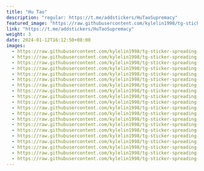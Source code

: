 ```yaml
---
title: "Hu Tao"
description: "regular: https://t.me/addstickers/HuTaoSupremacy"
featured_image: "https://raw.githubusercontent.com/kylelin1998/tg-sticker-spreading-worldwide-images/main/img/e899158d-6ca4-44cf-9575-7c44f7f51e13.jpg"
link: "https://t.me/addstickers/HuTaoSupremacy"
weight: 3
date: 2024-01-12T16:12:50+08:00
images:
  - https://raw.githubusercontent.com/kylelin1998/tg-sticker-spreading-worldwide-images/main/img/e899158d-6ca4-44cf-9575-7c44f7f51e13.jpg
  - https://raw.githubusercontent.com/kylelin1998/tg-sticker-spreading-worldwide-images/main/img/83b6bdd6-10e1-4324-be77-6ee15782c032.jpg
  - https://raw.githubusercontent.com/kylelin1998/tg-sticker-spreading-worldwide-images/main/img/e2a589ff-5f69-4154-8619-0d6110d62403.jpg
  - https://raw.githubusercontent.com/kylelin1998/tg-sticker-spreading-worldwide-images/main/img/d03b29a8-e220-4b09-a089-fec17a550b63.jpg
  - https://raw.githubusercontent.com/kylelin1998/tg-sticker-spreading-worldwide-images/main/img/d6c4c349-cd85-4ff6-835b-1d1e968d05c2.jpg
  - https://raw.githubusercontent.com/kylelin1998/tg-sticker-spreading-worldwide-images/main/img/69d03276-eb95-4da7-b393-5684bdf3a26c.jpg
  - https://raw.githubusercontent.com/kylelin1998/tg-sticker-spreading-worldwide-images/main/img/bab6c162-b3e4-442b-a6bb-2f48cd010873.jpg
  - https://raw.githubusercontent.com/kylelin1998/tg-sticker-spreading-worldwide-images/main/img/7f54e5e8-cd60-4177-afd5-46f15b0f392c.jpg
  - https://raw.githubusercontent.com/kylelin1998/tg-sticker-spreading-worldwide-images/main/img/f1df5e65-eeba-4d90-86eb-6259a27b5409.jpg
  - https://raw.githubusercontent.com/kylelin1998/tg-sticker-spreading-worldwide-images/main/img/3083f61d-e756-4fde-8a6a-20e2daef02f2.jpg
  - https://raw.githubusercontent.com/kylelin1998/tg-sticker-spreading-worldwide-images/main/img/b8928f0e-f636-4e6e-b032-125c66b52d43.jpg
  - https://raw.githubusercontent.com/kylelin1998/tg-sticker-spreading-worldwide-images/main/img/651cf9ff-63ea-486b-9f6c-d6e7ac027b80.jpg
  - https://raw.githubusercontent.com/kylelin1998/tg-sticker-spreading-worldwide-images/main/img/91e4f23b-846c-445c-85cb-55273c2ba012.jpg
  - https://raw.githubusercontent.com/kylelin1998/tg-sticker-spreading-worldwide-images/main/img/1b8eafd1-1db4-4652-80bb-d328cf95d9ef.jpg
  - https://raw.githubusercontent.com/kylelin1998/tg-sticker-spreading-worldwide-images/main/img/ef44851f-b32c-41ee-b866-1b418da74810.jpg
  - https://raw.githubusercontent.com/kylelin1998/tg-sticker-spreading-worldwide-images/main/img/3d88b2a4-ae3f-4574-801f-e55e92a9864b.jpg
  - https://raw.githubusercontent.com/kylelin1998/tg-sticker-spreading-worldwide-images/main/img/3536caaf-2b4d-47fa-a6a3-85527a6fb7e4.jpg
  - https://raw.githubusercontent.com/kylelin1998/tg-sticker-spreading-worldwide-images/main/img/bc798bd8-8613-459f-94f1-689a65ee6bd0.jpg
  - https://raw.githubusercontent.com/kylelin1998/tg-sticker-spreading-worldwide-images/main/img/aa5bae85-1f41-49fa-9f20-bb17c8790d09.jpg
  - https://raw.githubusercontent.com/kylelin1998/tg-sticker-spreading-worldwide-images/main/img/908c6c82-818c-43da-93b6-f909c312825f.jpg
---
```

